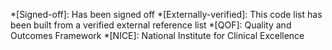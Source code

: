 *[Signed-off]: Has been signed off 
*[Externally-verified]: This code list has been built from a verified external reference list
*[QOF]: Quality and Outcomes Framework
*[NICE]: National Institute for Clinical Excellence